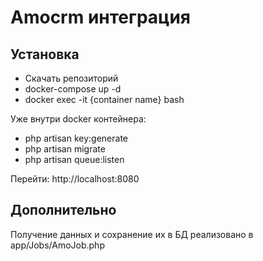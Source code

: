 # Amocrm интеграция

## Установка
- Скачать репозиторий
- docker-compose up -d
- docker exec -it {container name} bash

Уже внутри docker контейнера:
- php artisan key:generate
- php artisan migrate
- php artisan queue:listen

Перейти: http://localhost:8080

## Дополнительно
Получение данных и сохранение их в БД реализовано в app/Jobs/AmoJob.php

